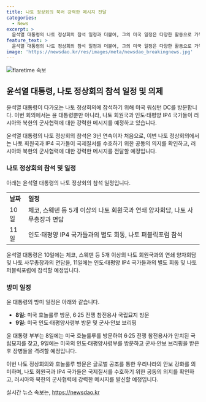 ```yaml
---
title: 나토 정상회의 북러 강력한 메시지 전달
categories:
  - News
excerpt: >
  윤석열 대통령의 나토 정상회의 참석 일정과 더불어, 그의 미국 일정은 다양한 활동으로 가득합니다. 이번 방문에서 나토 회원국과 인도·태평양 4개국 파트너들은 러시아와 북한의 군사협력에 강력한 메시지를 전할 예정이며, 윤 대통령은 인도·태평양 사령부 방문을 통해 한미동맹의 결속을 강조하고 한미 협력을 높이는 계기가 될 것으로 기대됩니다.
feature_text: >
  윤석열 대통령의 나토 정상회의 참석 일정과 더불어, 그의 미국 일정은 다양한 활동으로 가득합니다. 이번 방문에서 나토 회원국과 인도·태평양 4개국 파트너들은 러시아와 북한의 군사협력에 강력한 메시지를 전할 예정이며, 윤 대통령은 인도·태평양 사령부 방문을 통해 한미동맹의 결속을 강조하고 한미 협력을 높이는 계기가 될 것으로 기대됩니다.
image: 'https://newsdao.kr/res/images/meta/newsdao_breakingnews.jpg'
---
```


<p><img src="https://newsdao.kr/res/images/meta/newsdao_breakingnews.jpg" alt="flaretime 속보" /></p>

<h2 data-ke-size="size26">윤석열 대통령, 나토 정상회의 참석 일정 및 의제</h2>

<p>윤석열 대통령이 다가오는 나토 정상회의에 참석하기 위해 미국 워싱턴 DC를 방문합니다. 이번 회의에서는 윤 대통령뿐만 아니라, 나토 회원국과 인도·태평양 IP4 국가들이 러시아와 북한의 군사협력에 대한 강력한 메시지를 예정하고 있습니다.</p>

<p data-ke-size="size16">윤석열 대통령의 나토 정상회의 참석은 3년 연속이자 처음으로, 이번 나토 정상회의에서는 나토 회원국과 IP4 국가들이 국제질서를 수호하기 위한 공동의 의지를 확인하고, 러시아와 북한의 군사협력에 대한 강력한 메시지를 전달할 예정입니다.</p>

<h3 data-ke-size="size24">나토 정상회의 참석 및 일정</h3>

<p>아래는 윤석열 대통령의 나토 정상회의 참석 일정입니다.</p>

<table>
    <tr>
        <td><b>날짜</b></td>
        <td><b>일정</b></td>
    </tr>
    <tr>
        <td>10일</td>
        <td>체코, 스웨덴 등 5개 이상의 나토 회원국과 연쇄 양자회담, 나토 사무총장과 면담</td>
    </tr>
    <tr>
        <td>11일</td>
        <td>인도·태평양 IP4 국가들과의 별도 회동, 나토 퍼블릭포럼 참석</td>
    </tr>
</table>

<p data-ke-size="size16">윤석열 대통령은 10일에는 체코, 스웨덴 등 5개 이상의 나토 회원국과의 연쇄 양자회담 및 나토 사무총장과의 면담을, 11일에는 인도·태평양 IP4 국가들과의 별도 회동 및 나토 퍼블릭포럼에 참석할 예정입니다.</p>

<h3 data-ke-size="size24">방미 일정</h3>

<p>윤 대통령의 방미 일정은 아래와 같습니다.</p>

<ul>
    <li><b>8일:</b> 미국 호놀룰루 방문, 6·25 전쟁 참전용사 국립묘지 방문</li>
    <li><b>9일:</b> 미국 인도·태평양사령부 방문 및 군사·안보 브리핑</li>
</ul>

<p data-ke-size="size16">윤 대통령 부부는 8일에는 미국 호놀룰루를 방문하여 6·25 전쟁 참전용사가 안치된 국립묘지를 찾고, 9일에는 미국의 인도·태평양사령부를 방문하고 군사·안보 브리핑을 받은 후 장병들을 격려할 예정입니다.</p>

<p data-ke-size="size16">이번 나토 정상회의와 호놀룰루 방문은 글로벌 공조를 통한 우리나라의 안보 강화를 의미하며, 나토 회원국과 IP4 국가들은 국제질서를 수호하기 위한 공동의 의지를 확인하고, 러시아와 북한의 군사협력에 강력한 메시지를 발신할 예정입니다.</p>
실시간 뉴스 속보는, <a href="https://newsdao.kr" rel="dofollow">https://newsdao.kr</a>


